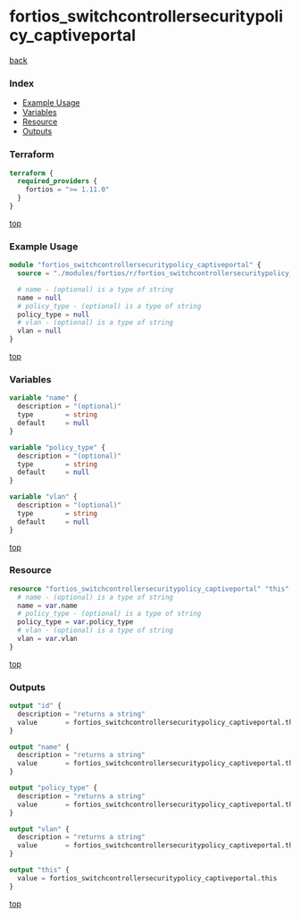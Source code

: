 # fortios_switchcontrollersecuritypolicy_captiveportal

[back](../fortios.md)

### Index

- [Example Usage](#example-usage)
- [Variables](#variables)
- [Resource](#resource)
- [Outputs](#outputs)

### Terraform

```terraform
terraform {
  required_providers {
    fortios = ">= 1.11.0"
  }
}
```

[top](#index)

### Example Usage

```terraform
module "fortios_switchcontrollersecuritypolicy_captiveportal" {
  source = "./modules/fortios/r/fortios_switchcontrollersecuritypolicy_captiveportal"

  # name - (optional) is a type of string
  name = null
  # policy_type - (optional) is a type of string
  policy_type = null
  # vlan - (optional) is a type of string
  vlan = null
}
```

[top](#index)

### Variables

```terraform
variable "name" {
  description = "(optional)"
  type        = string
  default     = null
}

variable "policy_type" {
  description = "(optional)"
  type        = string
  default     = null
}

variable "vlan" {
  description = "(optional)"
  type        = string
  default     = null
}
```

[top](#index)

### Resource

```terraform
resource "fortios_switchcontrollersecuritypolicy_captiveportal" "this" {
  # name - (optional) is a type of string
  name = var.name
  # policy_type - (optional) is a type of string
  policy_type = var.policy_type
  # vlan - (optional) is a type of string
  vlan = var.vlan
}
```

[top](#index)

### Outputs

```terraform
output "id" {
  description = "returns a string"
  value       = fortios_switchcontrollersecuritypolicy_captiveportal.this.id
}

output "name" {
  description = "returns a string"
  value       = fortios_switchcontrollersecuritypolicy_captiveportal.this.name
}

output "policy_type" {
  description = "returns a string"
  value       = fortios_switchcontrollersecuritypolicy_captiveportal.this.policy_type
}

output "vlan" {
  description = "returns a string"
  value       = fortios_switchcontrollersecuritypolicy_captiveportal.this.vlan
}

output "this" {
  value = fortios_switchcontrollersecuritypolicy_captiveportal.this
}
```

[top](#index)